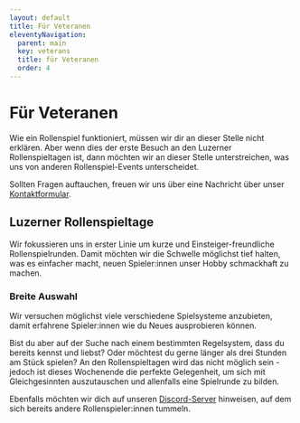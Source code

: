 ```yaml
---
layout: default
title: Für Veteranen
eleventyNavigation:
  parent: main
  key: veterans
  title: für Veteranen
  order: 4
---
```


# Für Veteranen

Wie ein Rollenspiel funktioniert, müssen wir dir an dieser Stelle nicht erklären. Aber wenn dies der erste Besuch an den Luzerner Rollenspieltagen ist, dann möchten wir an dieser Stelle unterstreichen, was uns von anderen Rollenspiel-Events unterscheidet.

Sollten Fragen auftauchen, freuen wir uns über eine Nachricht über unser [Kontaktformular](/kontakt).

## Luzerner Rollenspieltage

Wir fokussieren uns in erster Linie um kurze und Einsteiger-freundliche Rollenspielrunden. Damit möchten wir die Schwelle möglichst tief halten, was es einfacher macht, neuen Spieler:innen unser Hobby schmackhaft zu machen.

### Breite Auswahl

Wir versuchen möglichst viele verschiedene Spielsysteme anzubieten, damit erfahrene Spieler:innen wie du Neues ausprobieren können.

Bist du aber auf der Suche nach einem bestimmten Regelsystem, dass du bereits kennst und liebst? Oder möchtest du gerne länger als drei Stunden am Stück spielen? An den Rollenspieltagen wird das nicht möglich sein - jedoch ist dieses Wochenende die perfekte Gelegenheit, um sich mit Gleichgesinnten auszutauschen und allenfalls eine Spielrunde zu bilden.

Ebenfalls möchten wir dich auf unseren [Discord-Server](/chat) hinweisen, auf dem sich bereits andere Rollenspieler:innen tummeln.
